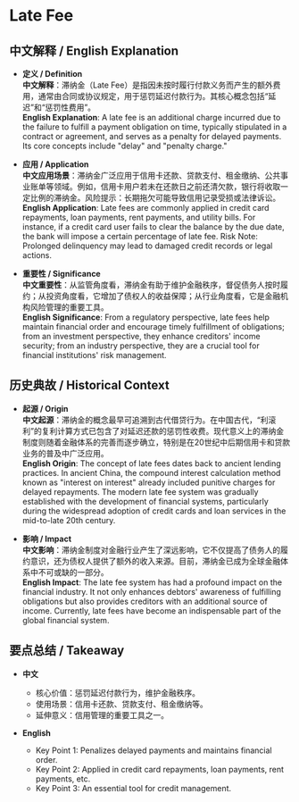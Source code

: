 # Late Fee

## 中文解释 / English Explanation

* **定义 / Definition**  
  **中文解释**：滞纳金（Late Fee）是指因未按时履行付款义务而产生的额外费用，通常由合同或协议规定，用于惩罚延迟付款行为。其核心概念包括“延迟”和“惩罚性费用”。  
  **English Explanation**: A late fee is an additional charge incurred due to the failure to fulfill a payment obligation on time, typically stipulated in a contract or agreement, and serves as a penalty for delayed payments. Its core concepts include "delay" and "penalty charge."

* **应用 / Application**  
  **中文应用场景**：滞纳金广泛应用于信用卡还款、贷款支付、租金缴纳、公共事业账单等领域。例如，信用卡用户若未在还款日之前还清欠款，银行将收取一定比例的滞纳金。风险提示：长期拖欠可能导致信用记录受损或法律诉讼。  
  **English Application**: Late fees are commonly applied in credit card repayments, loan payments, rent payments, and utility bills. For instance, if a credit card user fails to clear the balance by the due date, the bank will impose a certain percentage of late fee. Risk Note: Prolonged delinquency may lead to damaged credit records or legal actions.

* **重要性 / Significance**  
  **中文重要性**：从监管角度看，滞纳金有助于维护金融秩序，督促债务人按时履约；从投资角度看，它增加了债权人的收益保障；从行业角度看，它是金融机构风险管理的重要工具。  
  **English Significance**: From a regulatory perspective, late fees help maintain financial order and encourage timely fulfillment of obligations; from an investment perspective, they enhance creditors' income security; from an industry perspective, they are a crucial tool for financial institutions' risk management.

## 历史典故 / Historical Context

* **起源 / Origin**  
  **中文起源**：滞纳金的概念最早可追溯到古代借贷行为。在中国古代，“利滚利”的复利计算方式已包含了对延迟还款的惩罚性收费。现代意义上的滞纳金制度则随着金融体系的完善而逐步确立，特别是在20世纪中后期信用卡和贷款业务的普及中广泛应用。  
  **English Origin**: The concept of late fees dates back to ancient lending practices. In ancient China, the compound interest calculation method known as "interest on interest" already included punitive charges for delayed repayments. The modern late fee system was gradually established with the development of financial systems, particularly during the widespread adoption of credit cards and loan services in the mid-to-late 20th century.

* **影响 / Impact**  
  **中文影响**：滞纳金制度对金融行业产生了深远影响，它不仅提高了债务人的履约意识，还为债权人提供了额外的收入来源。目前，滞纳金已成为全球金融体系中不可或缺的一部分。  
  **English Impact**: The late fee system has had a profound impact on the financial industry. It not only enhances debtors' awareness of fulfilling obligations but also provides creditors with an additional source of income. Currently, late fees have become an indispensable part of the global financial system.

## 要点总结 / Takeaway

* **中文**  
  - 核心价值：惩罚延迟付款行为，维护金融秩序。  
  - 使用场景：信用卡还款、贷款支付、租金缴纳等。  
  - 延伸意义：信用管理的重要工具之一。

* **English**  
  - Key Point 1: Penalizes delayed payments and maintains financial order.  
  - Key Point 2: Applied in credit card repayments, loan payments, rent payments, etc.  
  - Key Point 3: An essential tool for credit management.